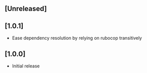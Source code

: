## [Unreleased]

## [1.0.1]

- Ease dependency resolution by relying on rubocop transitively

## [1.0.0]

- Initial release

